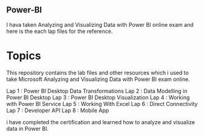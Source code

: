 ## Power-BI
I hava taken Analyzing and Visualizing Data with Power BI online exam and here is the each lap files for the reference.

# Topics 
This repository contains the lab files and other resources which i used to take Microsoft Analyzing and Visualizing Data with Power BI exam online. 

Lap 1 : Power BI Desktop Data Transformations
Lap 2 : Data Modelling in Power BI Desktop
Lap 3 : Power BI Desktop Visualization
Lap 4 : Working with Power BI Service
Lap 5 : Working With Excel
Lap 6 : Direct Connectivity 
Lap 7 : Developer API
Lap 8 : Mobile App

i have completed the certification and learned how to analyze and visualize data in Power BI.


